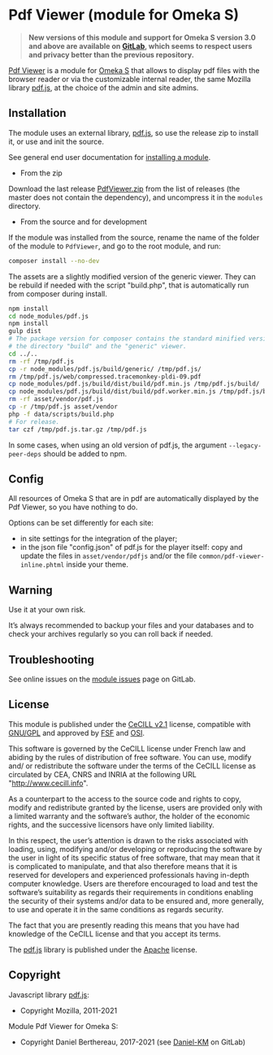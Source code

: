 Pdf Viewer (module for Omeka S)
===============================

> __New versions of this module and support for Omeka S version 3.0 and above
> are available on [GitLab], which seems to respect users and privacy better
> than the previous repository.__

[Pdf Viewer] is a module for [Omeka S] that allows to display pdf files
with the browser reader or via the customizable internal reader, the same Mozilla
library [pdf.js], at the choice of the admin and site admins.


Installation
------------

The module uses an external library, [pdf.js], so use the release zip to
install it, or use and init the source.

See general end user documentation for [installing a module].

* From the zip

Download the last release [PdfViewer.zip] from the list of releases (the
master does not contain the dependency), and uncompress it in the `modules`
directory.

* From the source and for development

If the module was installed from the source, rename the name of the folder of
the module to `PdfViewer`, and go to the root module, and run:

```sh
composer install --no-dev
```

The assets are a slightly modified version of the generic viewer. They can be
rebuild if needed with the script "build.php", that is automatically run from
composer during install.

```sh
npm install
cd node_modules/pdf.js
npm install
gulp dist
# The package version for composer contains the standard minified version from
# the directory "build" and the "generic" viewer.
cd ../..
rm -rf /tmp/pdf.js
cp -r node_modules/pdf.js/build/generic/ /tmp/pdf.js/
rm /tmp/pdf.js/web/compressed.tracemonkey-pldi-09.pdf
cp node_modules/pdf.js/build/dist/build/pdf.min.js /tmp/pdf.js/build/
cp node_modules/pdf.js/build/dist/build/pdf.worker.min.js /tmp/pdf.js/build/
rm -rf asset/vendor/pdf.js
cp -r /tmp/pdf.js asset/vendor
php -f data/scripts/build.php
# For release.
tar czf /tmp/pdf.js.tar.gz /tmp/pdf.js
```

In some cases, when using an old version of pdf.js, the argument `--legacy-peer-deps`
should be added to npm.


Config
------

All resources of Omeka S that are in pdf are automatically displayed by the
Pdf Viewer, so you have nothing to do.

Options can be set differently for each site:

- in site settings for the integration of the player;
- in the json file "config.json" of pdf.js for the player itself: copy and
  update the files in `asset/vendor/pdfjs` and/or the file `common/pdf-viewer-inline.phtml`
  inside your theme.


Warning
-------

Use it at your own risk.

It’s always recommended to backup your files and your databases and to check
your archives regularly so you can roll back if needed.


Troubleshooting
---------------

See online issues on the [module issues] page on GitLab.


License
-------

This module is published under the [CeCILL v2.1] license, compatible with
[GNU/GPL] and approved by [FSF] and [OSI].

This software is governed by the CeCILL license under French law and abiding by
the rules of distribution of free software. You can use, modify and/ or
redistribute the software under the terms of the CeCILL license as circulated by
CEA, CNRS and INRIA at the following URL "http://www.cecill.info".

As a counterpart to the access to the source code and rights to copy, modify and
redistribute granted by the license, users are provided only with a limited
warranty and the software’s author, the holder of the economic rights, and the
successive licensors have only limited liability.

In this respect, the user’s attention is drawn to the risks associated with
loading, using, modifying and/or developing or reproducing the software by the
user in light of its specific status of free software, that may mean that it is
complicated to manipulate, and that also therefore means that it is reserved for
developers and experienced professionals having in-depth computer knowledge.
Users are therefore encouraged to load and test the software’s suitability as
regards their requirements in conditions enabling the security of their systems
and/or data to be ensured and, more generally, to use and operate it in the same
conditions as regards security.

The fact that you are presently reading this means that you have had knowledge
of the CeCILL license and that you accept its terms.

The [pdf.js] library is published under the [Apache] license.


Copyright
---------

Javascript library [pdf.js]:

* Copyright Mozilla, 2011-2021

Module Pdf Viewer for Omeka S:

* Copyright Daniel Berthereau, 2017-2021 (see [Daniel-KM] on GitLab)


[Pdf Viewer]: https://gitlab.com/Daniel-KM/Omeka-S-module-PdfViewer
[Omeka S]: https://omeka.org/s
[pdf.js]: https://mozilla.github.io/pdf.js
[installing a module]: http://dev.omeka.org/docs/s/user-manual/modules/#installing-modules
[PdfViewer.zip]: https://gitlab.com/Daniel-KM/Omeka-S-module-PdfViewer/-/releases
[module issues]: https://gitlab.com/Daniel-KM/Omeka-S-module-PdfViewer/-/issues
[CeCILL v2.1]: https://www.cecill.info/licences/Licence_CeCILL_V2.1-en.html
[GNU/GPL]: https://www.gnu.org/licenses/gpl-3.0.html
[FSF]: https://www.fsf.org
[OSI]: http://opensource.org
[Apache]: https://github.com/mozilla/pdf.js/blob/master/LICENSE
[GitLab]: https://gitlab.com/Daniel-KM
[Daniel-KM]: https://gitlab.com/Daniel-KM "Daniel Berthereau"

